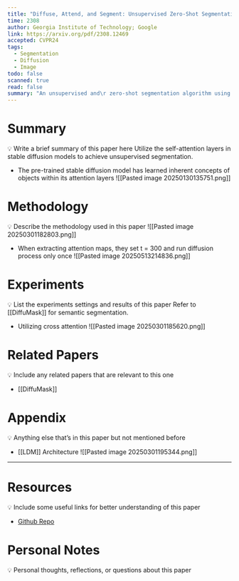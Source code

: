 ```yaml
---
title: "Diffuse, Attend, and Segment: Unsupervised Zero-Shot Segmentation using Stable Diffusion"
time: 2308
author: Georgia Institute of Technology; Google
link: https://arxiv.org/pdf/2308.12469
accepted: CVPR24
tags:
  - Segmentation
  - Diffusion
  - Image
todo: false
scanned: true
read: false
summary: "An unsupervised and\r zero-shot segmentation algorithm using a pre-trained stable diffu\rsion model."
---
```

# Summary
💡 Write a brief summary of this paper here
Utilize the self-attention layers in stable diffusion models to achieve unsupervised segmentation.
- The pre-trained stable diffusion model has learned inherent concepts of objects within its attention layers
![[Pasted image 20250130135751.png]]
# Methodology
💡 Describe the methodology used in this paper
![[Pasted image 20250301182803.png]]
- When extracting attention maps, they set t = 300 and run diffusion process only once
![[Pasted image 20250513214836.png]]
# Experiments
💡 List the experiments settings and results of this paper
Refer to [[DiffuMask]] for semantic segmentation.
- Utilizing cross attention
![[Pasted image 20250301185620.png]]
# Related Papers
💡 Include any related papers that are relevant to this one
- [[DiffuMask]]
# Appendix
💡 Anything else that’s in this paper but not mentioned before
- [[LDM]] Architecture
![[Pasted image 20250301195344.png]]

---
# Resources
💡 Include some useful links for better understanding of this paper
- [Github Repo](https://github.com/google/diffseg)
# Personal Notes
💡 Personal thoughts, reflections, or questions about this paper